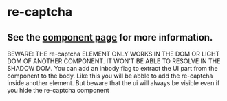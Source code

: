 re-captcha
==========

## See the [component page](http://cbalit.github.io/re-captcha/components/re-captcha/) for more information.

BEWARE: THE re-captcha ELEMENT ONLY WORKS IN THE DOM OR LIGHT DOM OF ANOTHER COMPONENT. IT WON'T BE ABLE TO RESOLVE IN THE SHADOW DOM.
You can add an inbody flag to extract the UI part from the component to the body. 
Like this you will be abble to add the re-captcha inside another element. 
But beware that the ui will always be visible even if you hide the re-captcha component
